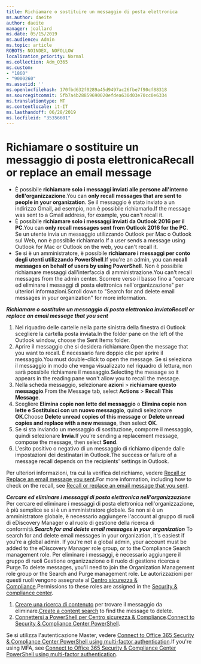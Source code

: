 ```yaml
---
title: Richiamare o sostituire un messaggio di posta elettronica
ms.author: daeite
author: daeite
manager: joallard
ms.date: 05/15/2019
ms.audience: Admin
ms.topic: article
ROBOTS: NOINDEX, NOFOLLOW
localization_priority: Normal
ms.collection: Adm_O365
ms.custom:
- "1860"
- "9000260"
ms.assetid: ''
ms.openlocfilehash: 170fbd632f0289a45d9497ac26fbe7f90cf88318
ms.sourcegitcommit: 5fb7a4b28859690020efdea630d03e70cc0e6334
ms.translationtype: MT
ms.contentlocale: it-IT
ms.lasthandoff: 06/28/2019
ms.locfileid: "35356601"
---
```

# <a name="recall-or-replace-an-email-message"></a><span data-ttu-id="79aaf-102">Richiamare o sostituire un messaggio di posta elettronica</span><span class="sxs-lookup"><span data-stu-id="79aaf-102">Recall or replace an email message</span></span>

- <span data-ttu-id="79aaf-103">È possibile **richiamare solo i messaggi inviati alle persone all'interno dell'organizzazione**.</span><span class="sxs-lookup"><span data-stu-id="79aaf-103">You can **only recall messages that are sent to people in your organization**.</span></span> <span data-ttu-id="79aaf-104">Se il messaggio è stato inviato a un indirizzo Gmail, ad esempio, non è possibile richiamarlo.</span><span class="sxs-lookup"><span data-stu-id="79aaf-104">If the message was sent to a Gmail address, for example, you can't recall it.</span></span>
- <span data-ttu-id="79aaf-105">È possibile **richiamare solo i messaggi inviati da Outlook 2016 per il PC**.</span><span class="sxs-lookup"><span data-stu-id="79aaf-105">You can **only recall messages sent from Outlook 2016 for the PC**.</span></span> <span data-ttu-id="79aaf-106">Se un utente invia un messaggio utilizzando Outlook per Mac o Outlook sul Web, non è possibile richiamarlo.</span><span class="sxs-lookup"><span data-stu-id="79aaf-106">If a user sends a message using Outlook for Mac or Outlook on the web, you can't recall it.</span></span>
- <span data-ttu-id="79aaf-107">Se si è un amministratore, è possibile **richiamare i messaggi per conto degli utenti utilizzando PowerShell**.</span><span class="sxs-lookup"><span data-stu-id="79aaf-107">If you're an admin, you can **recall messages on behalf of users by using PowerShell**.</span></span> <span data-ttu-id="79aaf-108">Non è possibile richiamare messaggi dall'interfaccia di amministrazione.</span><span class="sxs-lookup"><span data-stu-id="79aaf-108">You can't recall messages from the admin center.</span></span> <span data-ttu-id="79aaf-109">Scorrere verso il basso fino a "cercare ed eliminare i messaggi di posta elettronica nell'organizzazione" per ulteriori informazioni.</span><span class="sxs-lookup"><span data-stu-id="79aaf-109">Scroll down to "Search for and delete email messages in your organization" for more information.</span></span>

<span data-ttu-id="79aaf-110">***Richiamare o sostituire un messaggio di posta elettronica inviato***</span><span class="sxs-lookup"><span data-stu-id="79aaf-110">***Recall or replace an email message that you sent***</span></span>

1. <span data-ttu-id="79aaf-111">Nel riquadro delle cartelle nella parte sinistra della finestra di Outlook scegliere la cartella posta inviata.</span><span class="sxs-lookup"><span data-stu-id="79aaf-111">In the folder pane on the left of the Outlook window, choose the Sent Items folder.</span></span>
2. <span data-ttu-id="79aaf-112">Aprire il messaggio che si desidera richiamare.</span><span class="sxs-lookup"><span data-stu-id="79aaf-112">Open the message that you want to recall.</span></span> <span data-ttu-id="79aaf-113">È necessario fare doppio clic per aprire il messaggio.</span><span class="sxs-lookup"><span data-stu-id="79aaf-113">You must double-click to open the message.</span></span> <span data-ttu-id="79aaf-114">Se si seleziona il messaggio in modo che venga visualizzato nel riquadro di lettura, non sarà possibile richiamare il messaggio.</span><span class="sxs-lookup"><span data-stu-id="79aaf-114">Selecting the message so it appears in the reading pane won't allow you to recall the message.</span></span>
3. <span data-ttu-id="79aaf-115">Nella scheda messaggio, selezionare **azioni** > **richiamare questo messaggio**.</span><span class="sxs-lookup"><span data-stu-id="79aaf-115">From the Message tab, select **Actions** > **Recall This Message**.</span></span>
4. <span data-ttu-id="79aaf-116">Scegliere **Elimina copie non lette del messaggio** o **Elimina copie non lette e Sostituisci con un nuovo messaggio**, quindi selezionare **OK**.</span><span class="sxs-lookup"><span data-stu-id="79aaf-116">Choose **Delete unread copies of this message** or **Delete unread copies and replace with a new message**, then select **OK**.</span></span>
5. <span data-ttu-id="79aaf-117">Se si sta inviando un messaggio di sostituzione, comporre il messaggio, quindi selezionare **Invia**.</span><span class="sxs-lookup"><span data-stu-id="79aaf-117">If you’re sending a replacement message, compose the message, then select **Send**.</span></span>
6. <span data-ttu-id="79aaf-118">L'esito positivo o negativo di un messaggio di richiamo dipende dalle impostazioni dei destinatari in Outlook.</span><span class="sxs-lookup"><span data-stu-id="79aaf-118">The success or failure of a message recall depends on the recipients' settings in Outlook.</span></span>

<span data-ttu-id="79aaf-119">Per ulteriori informazioni, tra cui la verifica del richiamo, vedere [Recall or Replace an email message you sent](https://support.office.com/article/35027f88-d655-4554-b4f8-6c0729a723a0).</span><span class="sxs-lookup"><span data-stu-id="79aaf-119">For more information, including how to check on the recall, see [Recall or replace an email message that you sent](https://support.office.com/article/35027f88-d655-4554-b4f8-6c0729a723a0).</span></span>

<span data-ttu-id="79aaf-120">***Cercare ed eliminare i messaggi di posta elettronica nell'organizzazione*** Per cercare ed eliminare i messaggi di posta elettronica nell'organizzazione, è più semplice se si è un amministratore globale. Se non si è un amministratore globale, è necessario aggiungere l'account al gruppo di ruoli di eDiscovery Manager o al ruolo di gestione della ricerca di conformità.</span><span class="sxs-lookup"><span data-stu-id="79aaf-120">***Search for and delete email messages in your organization*** To search for and delete email messages in your organization, it's easiest if you're a global admin. If you're not a global admin, your account must be added to the eDiscovery Manager role group, or to the Compliance Search management role.</span></span> <span data-ttu-id="79aaf-121">Per eliminare i messaggi, è necessario aggiungere il gruppo di ruoli Gestione organizzazione o il ruolo di gestione ricerca e Purge.</span><span class="sxs-lookup"><span data-stu-id="79aaf-121">To delete messages, you'll need to join the Organization Management role group or the Search and Purge management role.</span></span> <span data-ttu-id="79aaf-122">Le autorizzazioni per questi ruoli vengono assegnate al [Centro sicurezza & Compliance](https://protection.office.com/).</span><span class="sxs-lookup"><span data-stu-id="79aaf-122">Permissions to these roles are assigned in the [Security & compliance center](https://protection.office.com/).</span></span>

1. <span data-ttu-id="79aaf-123">[Creare una ricerca di contenuto](https://docs.microsoft.com/office365/securitycompliance/content-search) per trovare il messaggio da eliminare.</span><span class="sxs-lookup"><span data-stu-id="79aaf-123">[Create a content search](https://docs.microsoft.com/office365/securitycompliance/content-search) to find the message to delete.</span></span>
2. <span data-ttu-id="79aaf-124">[Connettersi a PowerShell per Centro sicurezza & Compliance](https://docs.microsoft.com/powershell/exchange/office-365-scc/connect-to-scc-powershell/connect-to-scc-powershell?view=exchange-ps).</span><span class="sxs-lookup"><span data-stu-id="79aaf-124">[Connect to Security & Compliance Center PowerShell](https://docs.microsoft.com/powershell/exchange/office-365-scc/connect-to-scc-powershell/connect-to-scc-powershell?view=exchange-ps).</span></span> 

<span data-ttu-id="79aaf-125">Se si utilizza l'autenticazione Master, vedere [Connect to Office 365 Security & Compliance Center PowerShell using multi-factor authentication](https://docs.microsoft.com/powershell/exchange/office-365-scc/connect-to-scc-powershell/mfa-connect-to-scc-powershell?view=exchange-ps).</span><span class="sxs-lookup"><span data-stu-id="79aaf-125">If you're using MFA, see [Connect to Office 365 Security & Compliance Center PowerShell using multi-factor authentication](https://docs.microsoft.com/powershell/exchange/office-365-scc/connect-to-scc-powershell/mfa-connect-to-scc-powershell?view=exchange-ps).</span></span> 
